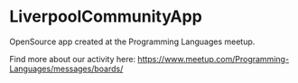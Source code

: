 # LiverpoolCommunityApp
OpenSource app created at the Programming Languages meetup.

Find more about our activity here:
https://www.meetup.com/Programming-Languages/messages/boards/
